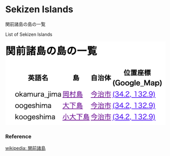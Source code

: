 Sekizen Islands 
===============

関前諸島の島の一覧

List of Sekizen Islands 


![sekizen islands](https://github.com/ohwada/World_Countries/blob/main/geoPandas/polygon_explode/ehime/island_list/sekizen_islands/screenshots/sekizen_islands.png)

### Reference

[wikipedia: 関前諸島](https://ja.wikipedia.org/wiki/%E9%96%A2%E5%89%8D%E8%AB%B8%E5%B3%B6)
